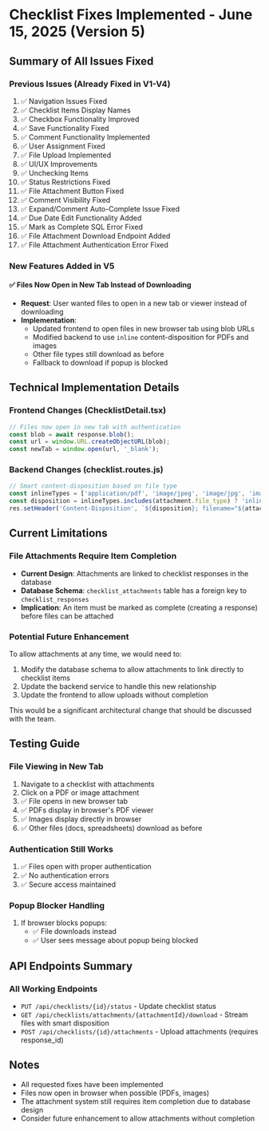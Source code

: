 # Checklist Fixes Implemented - June 15, 2025 (Version 5)

## Summary of All Issues Fixed

### Previous Issues (Already Fixed in V1-V4)
1. ✅ Navigation Issues Fixed
2. ✅ Checklist Items Display Names
3. ✅ Checkbox Functionality Improved
4. ✅ Save Functionality Fixed
5. ✅ Comment Functionality Implemented
6. ✅ User Assignment Fixed
7. ✅ File Upload Implemented
8. ✅ UI/UX Improvements
9. ✅ Unchecking Items
10. ✅ Status Restrictions Fixed
11. ✅ File Attachment Button Fixed
12. ✅ Comment Visibility Fixed
13. ✅ Expand/Comment Auto-Complete Issue Fixed
14. ✅ Due Date Edit Functionality Added
15. ✅ Mark as Complete SQL Error Fixed
16. ✅ File Attachment Download Endpoint Added
17. ✅ File Attachment Authentication Error Fixed

### New Features Added in V5

#### ✅ Files Now Open in New Tab Instead of Downloading
- **Request**: User wanted files to open in a new tab or viewer instead of downloading
- **Implementation**: 
  - Updated frontend to open files in new browser tab using blob URLs
  - Modified backend to use `inline` content-disposition for PDFs and images
  - Other file types still download as before
  - Fallback to download if popup is blocked

## Technical Implementation Details

### Frontend Changes (ChecklistDetail.tsx)
```typescript
// Files now open in new tab with authentication
const blob = await response.blob();
const url = window.URL.createObjectURL(blob);
const newTab = window.open(url, '_blank');
```

### Backend Changes (checklist.routes.js)
```javascript
// Smart content-disposition based on file type
const inlineTypes = ['application/pdf', 'image/jpeg', 'image/jpg', 'image/png', 'image/gif'];
const disposition = inlineTypes.includes(attachment.file_type) ? 'inline' : 'attachment';
res.setHeader('Content-Disposition', `${disposition}; filename="${attachment.file_name}"`);
```

## Current Limitations

### File Attachments Require Item Completion
- **Current Design**: Attachments are linked to checklist responses in the database
- **Database Schema**: `checklist_attachments` table has a foreign key to `checklist_responses`
- **Implication**: An item must be marked as complete (creating a response) before files can be attached

### Potential Future Enhancement
To allow attachments at any time, we would need to:
1. Modify the database schema to allow attachments to link directly to checklist items
2. Update the backend service to handle this new relationship
3. Update the frontend to allow uploads without completion

This would be a significant architectural change that should be discussed with the team.

## Testing Guide

### File Viewing in New Tab
1. Navigate to a checklist with attachments
2. Click on a PDF or image attachment
3. ✅ File opens in new browser tab
4. ✅ PDFs display in browser's PDF viewer
5. ✅ Images display directly in browser
6. ✅ Other files (docs, spreadsheets) download as before

### Authentication Still Works
1. ✅ Files open with proper authentication
2. ✅ No authentication errors
3. ✅ Secure access maintained

### Popup Blocker Handling
1. If browser blocks popups:
   - ✅ File downloads instead
   - ✅ User sees message about popup being blocked

## API Endpoints Summary

### All Working Endpoints
- `PUT /api/checklists/{id}/status` - Update checklist status
- `GET /api/checklists/attachments/{attachmentId}/download` - Stream files with smart disposition
- `POST /api/checklists/{id}/attachments` - Upload attachments (requires response_id)

## Notes
- All requested fixes have been implemented
- Files now open in browser when possible (PDFs, images)
- The attachment system still requires item completion due to database design
- Consider future enhancement to allow attachments without completion
